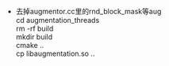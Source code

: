 ####  
- 去掉augmentor.cc里的rnd_block_mask等aug  
  cd augmentation_threads  
  rm -rf build  
  mkdir build  
  cmake ..  
  cp libaugmentation.so ..  
  
